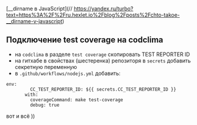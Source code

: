 [__dirname в JavaScript](// https://yandex.ru/turbo?text=https%3A%2F%2Fru.hexlet.io%2Fblog%2Fposts%2Fchto-takoe-__dirname-v-javascript)

## Подключение test coverage на codclima  

- на ```codclima```  в разделе ```test coverage``` скопировать TEST REPORTER ID  
- на гитхабе в свойствах (шестеренка) репозиторя  в ```secrets```  добавить секретную переменную  
- в ```.github/workflows/nodejs.yml``` добавить:
```
env:
         CC_TEST_REPORTER_ID: ${{ secrets.CC_TEST_REPORTER_ID }}
       with:
         coverageCommand: make test-coverage
         debug: true
```  
вот и всё ))
